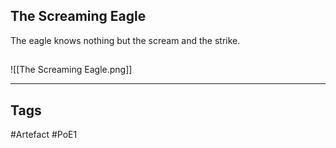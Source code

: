 ## The Screaming Eagle
The eagle knows nothing
but the scream and the strike.
##
![[The Screaming Eagle.png]]

---
## Tags
#Artefact
#PoE1